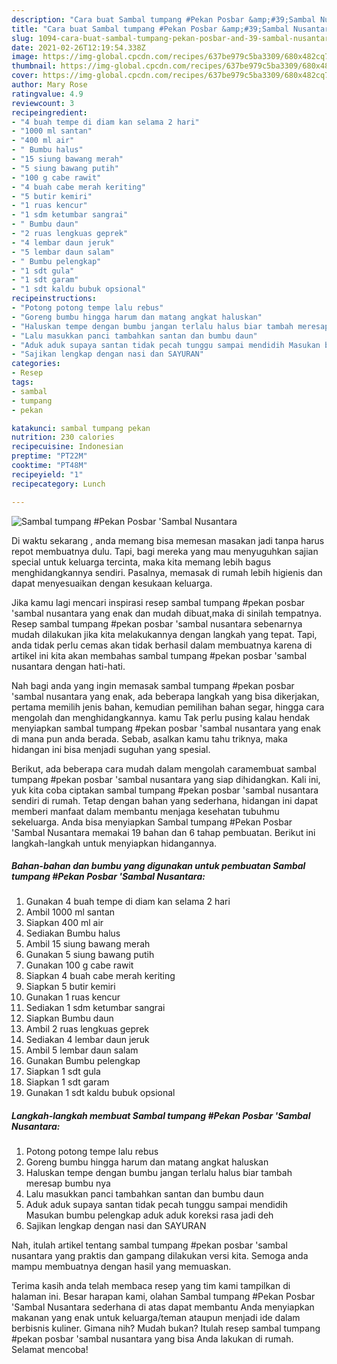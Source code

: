 ```yaml
---
description: "Cara buat Sambal tumpang #Pekan Posbar &amp;#39;Sambal Nusantara Sederhana dan Mudah Dibuat"
title: "Cara buat Sambal tumpang #Pekan Posbar &amp;#39;Sambal Nusantara Sederhana dan Mudah Dibuat"
slug: 1094-cara-buat-sambal-tumpang-pekan-posbar-and-39-sambal-nusantara-sederhana-dan-mudah-dibuat
date: 2021-02-26T12:19:54.338Z
image: https://img-global.cpcdn.com/recipes/637be979c5ba3309/680x482cq70/sambal-tumpang-pekan-posbar-sambal-nusantara-foto-resep-utama.jpg
thumbnail: https://img-global.cpcdn.com/recipes/637be979c5ba3309/680x482cq70/sambal-tumpang-pekan-posbar-sambal-nusantara-foto-resep-utama.jpg
cover: https://img-global.cpcdn.com/recipes/637be979c5ba3309/680x482cq70/sambal-tumpang-pekan-posbar-sambal-nusantara-foto-resep-utama.jpg
author: Mary Rose
ratingvalue: 4.9
reviewcount: 3
recipeingredient:
- "4 buah tempe di diam kan selama 2 hari"
- "1000 ml santan"
- "400 ml air"
- " Bumbu halus"
- "15 siung bawang merah"
- "5 siung bawang putih"
- "100 g cabe rawit"
- "4 buah cabe merah keriting"
- "5 butir kemiri"
- "1 ruas kencur"
- "1 sdm ketumbar sangrai"
- " Bumbu daun"
- "2 ruas lengkuas geprek"
- "4 lembar daun jeruk"
- "5 lembar daun salam"
- " Bumbu pelengkap"
- "1 sdt gula"
- "1 sdt garam"
- "1 sdt kaldu bubuk opsional"
recipeinstructions:
- "Potong potong tempe lalu rebus"
- "Goreng bumbu hingga harum dan matang angkat haluskan"
- "Haluskan tempe dengan bumbu jangan terlalu halus biar tambah meresap bumbu nya"
- "Lalu masukkan panci tambahkan santan dan bumbu daun"
- "Aduk aduk supaya santan tidak pecah tunggu sampai mendidih Masukan bumbu pelengkap aduk aduk koreksi rasa jadi deh"
- "Sajikan lengkap dengan nasi dan SAYURAN"
categories:
- Resep
tags:
- sambal
- tumpang
- pekan

katakunci: sambal tumpang pekan 
nutrition: 230 calories
recipecuisine: Indonesian
preptime: "PT22M"
cooktime: "PT48M"
recipeyield: "1"
recipecategory: Lunch

---
```



![Sambal tumpang #Pekan Posbar &#39;Sambal Nusantara](https://img-global.cpcdn.com/recipes/637be979c5ba3309/680x482cq70/sambal-tumpang-pekan-posbar-sambal-nusantara-foto-resep-utama.jpg)

Di waktu  sekarang , anda memang bisa memesan masakan jadi tanpa harus repot membuatnya dulu. Tapi, bagi mereka yang mau menyuguhkan sajian special untuk keluarga tercinta, maka kita memang lebih bagus menghidangkannya sendiri. Pasalnya, memasak di rumah lebih higienis dan dapat menyesuaikan dengan kesukaan keluarga.

Jika kamu lagi mencari inspirasi resep sambal tumpang #pekan posbar &#39;sambal nusantara yang enak dan mudah dibuat,maka di sinilah tempatnya. Resep sambal tumpang #pekan posbar &#39;sambal nusantara  sebenarnya mudah dilakukan jika kita melakukannya dengan langkah yang tepat. Tapi, anda tidak perlu cemas akan tidak berhasil dalam membuatnya 
karena di artikel ini kita akan membahas sambal tumpang #pekan posbar &#39;sambal nusantara dengan hati-hati.  



Nah bagi anda yang ingin memasak sambal tumpang #pekan posbar &#39;sambal nusantara yang enak, ada beberapa langkah yang bisa dikerjakan, pertama memilih jenis bahan, kemudian pemilihan bahan segar, hingga cara mengolah dan menghidangkannya. kamu Tak perlu pusing kalau hendak menyiapkan sambal tumpang #pekan posbar &#39;sambal nusantara yang enak di mana pun anda berada. Sebab, asalkan kamu  tahu triknya, maka hidangan ini bisa menjadi suguhan yang spesial.

Berikut, ada beberapa cara mudah dalam mengolah caramembuat sambal tumpang #pekan posbar &#39;sambal nusantara yang siap dihidangkan. Kali ini, yuk kita coba ciptakan sambal tumpang #pekan posbar &#39;sambal nusantara sendiri di rumah. Tetap dengan bahan yang sederhana, hidangan ini dapat memberi manfaat dalam membantu menjaga kesehatan tubuhmu sekeluarga. Anda bisa menyiapkan Sambal tumpang #Pekan Posbar &#39;Sambal Nusantara memakai 19 bahan dan 6 tahap pembuatan. Berikut ini langkah-langkah untuk menyiapkan hidangannya.

<!--inarticleads1-->

##### Bahan-bahan dan bumbu yang digunakan untuk pembuatan Sambal tumpang #Pekan Posbar &#39;Sambal Nusantara:

1. Gunakan 4 buah tempe di diam kan selama 2 hari
1. Ambil 1000 ml santan
1. Siapkan 400 ml air
1. Sediakan  Bumbu halus
1. Ambil 15 siung bawang merah
1. Gunakan 5 siung bawang putih
1. Gunakan 100 g cabe rawit
1. Siapkan 4 buah cabe merah keriting
1. Siapkan 5 butir kemiri
1. Gunakan 1 ruas kencur
1. Sediakan 1 sdm ketumbar sangrai
1. Siapkan  Bumbu daun
1. Ambil 2 ruas lengkuas geprek
1. Sediakan 4 lembar daun jeruk
1. Ambil 5 lembar daun salam
1. Gunakan  Bumbu pelengkap
1. Siapkan 1 sdt gula
1. Siapkan 1 sdt garam
1. Gunakan 1 sdt kaldu bubuk opsional




<!--inarticleads2-->

##### Langkah-langkah membuat Sambal tumpang #Pekan Posbar &#39;Sambal Nusantara:

1. Potong potong tempe lalu rebus
1. Goreng bumbu hingga harum dan matang angkat haluskan
1. Haluskan tempe dengan bumbu jangan terlalu halus biar tambah meresap bumbu nya
1. Lalu masukkan panci tambahkan santan dan bumbu daun
1. Aduk aduk supaya santan tidak pecah tunggu sampai mendidih Masukan bumbu pelengkap aduk aduk koreksi rasa jadi deh
1. Sajikan lengkap dengan nasi dan SAYURAN




Nah, itulah artikel tentang  sambal tumpang #pekan posbar &#39;sambal nusantara  yang praktis dan gampang dilakukan versi kita. Semoga anda mampu membuatnya dengan hasil yang memuaskan. 

Terima kasih anda telah membaca resep yang tim kami tampilkan di halaman ini. Besar harapan kami, olahan  Sambal tumpang #Pekan Posbar &#39;Sambal Nusantara sederhana di atas dapat membantu Anda menyiapkan makanan yang enak untuk keluarga/teman ataupun menjadi ide dalam berbisnis kuliner. Gimana nih? Mudah bukan? Itulah resep sambal tumpang #pekan posbar &#39;sambal nusantara yang bisa Anda lakukan di rumah. Selamat mencoba!

